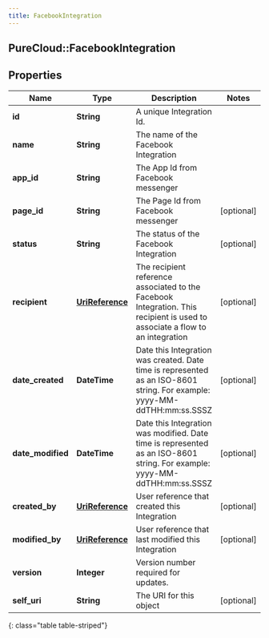 ```yaml
---
title: FacebookIntegration
---
```

## PureCloud::FacebookIntegration

## Properties

|Name | Type | Description | Notes|
|------------ | ------------- | ------------- | -------------|
| **id** | **String** | A unique Integration Id. | |
| **name** | **String** | The name of the Facebook Integration | |
| **app_id** | **String** | The App Id from Facebook messenger | |
| **page_id** | **String** | The Page Id from Facebook messenger | [optional] |
| **status** | **String** | The status of the Facebook Integration | [optional] |
| **recipient** | [**UriReference**](UriReference.html) | The recipient reference associated to the Facebook Integration. This recipient is used to associate a flow to an integration | [optional] |
| **date_created** | **DateTime** | Date this Integration was created. Date time is represented as an ISO-8601 string. For example: yyyy-MM-ddTHH:mm:ss.SSSZ | [optional] |
| **date_modified** | **DateTime** | Date this Integration was modified. Date time is represented as an ISO-8601 string. For example: yyyy-MM-ddTHH:mm:ss.SSSZ | [optional] |
| **created_by** | [**UriReference**](UriReference.html) | User reference that created this Integration | [optional] |
| **modified_by** | [**UriReference**](UriReference.html) | User reference that last modified this Integration | [optional] |
| **version** | **Integer** | Version number required for updates. | |
| **self_uri** | **String** | The URI for this object | [optional] |
{: class="table table-striped"}


